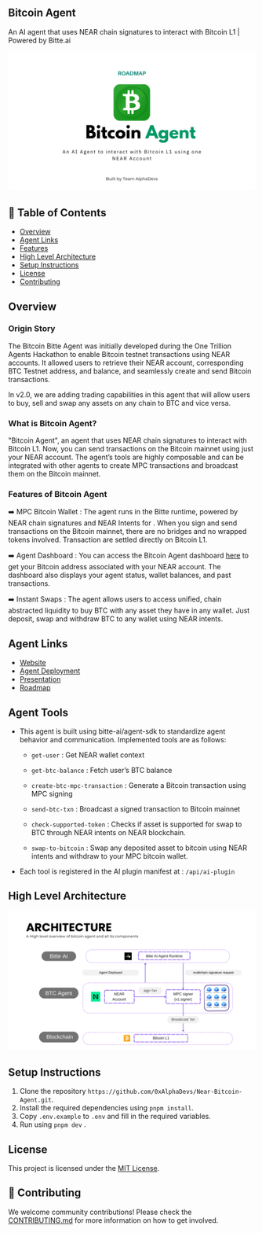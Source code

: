 ## Bitcoin Agent

An AI agent that uses NEAR chain signatures to interact with Bitcoin L1 | Powered by Bitte.ai

![Banner Image](./public/assets/banner.png)

## 📖 Table of Contents

- [Overview](#overview)
- [Agent Links](#agent-links)
- [Features](#features)
- [High Level Architecture](#high-level-architecture)
- [Setup Instructions](#setup-instructions)
- [License](#license)
- [Contributing](#contributing)

## Overview

### Origin Story

The Bitcoin Bitte Agent was initially developed during the One Trillion Agents Hackathon to enable Bitcoin testnet transactions using NEAR accounts. It allowed users to retrieve their NEAR account, corresponding BTC Testnet address, and balance, and seamlessly create and send Bitcoin transactions.

In v2.0, we are adding trading capabilities in this agent that will allow users to buy, sell and swap any assets on any chain to BTC and vice versa.

### What is Bitcoin Agent?

"Bitcoin Agent", an agent that uses NEAR chain signatures to interact with Bitcoin L1.
Now, you can send transactions on the Bitcoin mainnet using just your NEAR account. The agent’s tools are highly composable and can be integrated with other agents to create MPC transactions and broadcast them on the Bitcoin mainnet.

### Features of Bitcoin Agent

➡️ MPC Bitcoin Wallet : The agent runs in the Bitte runtime, powered by NEAR chain signatures and NEAR Intents for . When you sign and send transactions on the Bitcoin mainnet, there are no bridges and no wrapped tokens involved. Transaction are settled directly on Bitcoin L1.

➡️ Agent Dashboard : You can access the Bitcoin Agent dashboard [here](http://bitcoin-agent.xyz/dashboard) to get your Bitcoin address associated with your NEAR account. The dashboard also displays your agent status, wallet balances, and past transactions.

➡️ Instant Swaps : The agent allows users to access unified, chain abstracted liquidity to buy BTC with any asset they have in any wallet. Just deposit, swap and withdraw BTC to any wallet using NEAR intents.

## Agent Links

- [Website](https://bitcoin-agent.xyz)
- [Agent Deployment](https://bitte.ai/agents/bitcoin-agent.xyz)
- [Presentation](https://www.canva.com/design/DAGvXIsf8WE/eizLJdV5VFsFRQtgGHHzXQ/view)
- [Roadmap](https://www.canva.com/design/DAGvXIsf8WE/eizLJdV5VFsFRQtgGHHzXQ/view#10)

## Agent Tools

- This agent is built using bitte-ai/agent-sdk to standardize agent behavior and communication. Implemented tools are as follows:

  - `get-user` : Get NEAR wallet context

  - `get-btc-balance` : Fetch user’s BTC balance

  - `create-btc-mpc-transaction` : Generate a Bitcoin transaction using MPC signing

  - `send-btc-txn` : Broadcast a signed transaction to Bitcoin mainnet

  - `check-supported-token` : Checks if asset is supported for swap to BTC through NEAR intents on NEAR blockchain.

  - `swap-to-bitcoin` : Swap any deposited asset to bitcoin using NEAR intents and withdraw to your MPC bitcoin wallet.

- Each tool is registered in the AI plugin manifest at : `/api/ai-plugin`

## High Level Architecture

![Architecture Diagram](./public/assets/architecture.png)

## Setup Instructions

1. Clone the repository `https://github.com/0xAlphaDevs/Near-Bitcoin-Agent.git`.
2. Install the required dependencies using `pnpm install`.
3. Copy `.env.example` to `.env` and fill in the required variables.
4. Run using `pnpm dev` .

## License

This project is licensed under the [MIT License](./LICENSE).

## 🤝 Contributing

We welcome community contributions! Please check the [CONTRIBUTING.md](./CONTRIBUTING.md) for more information on how to get involved.
